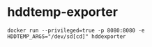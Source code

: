 # hddtemp-exporter
```
docker run --privileged=true -p 8080:8080 -e HDDTEMP_ARGS="/dev/sd[cd]" hddexporter
```
